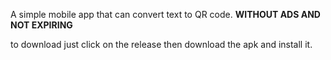 A simple mobile app that can convert text to QR code. **WITHOUT ADS AND NOT EXPIRING**

to download just click on the release then download the apk and install it.
